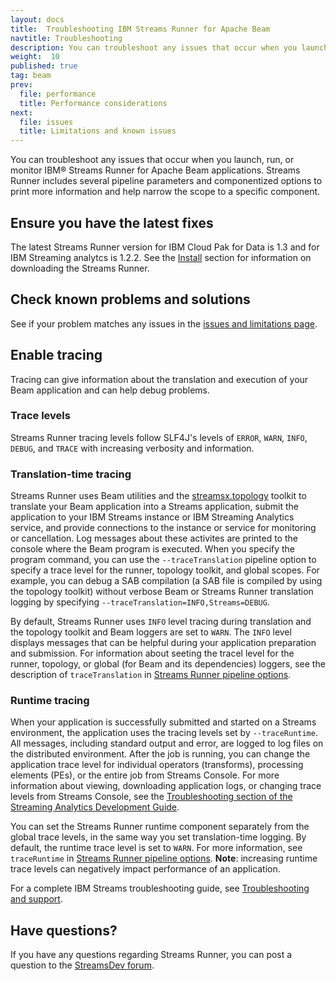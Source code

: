 ```yaml
---
layout: docs
title:  Troubleshooting IBM Streams Runner for Apache Beam
navtitle: Troubleshooting
description: You can troubleshoot any issues that occur when you launch, run, or monitor IBM® Streams Runner for Apache Beam applications.
weight:  10
published: true
tag: beam
prev:
  file: performance
  title: Performance considerations
next:
  file: issues
  title: Limitations and known issues
---
```


You can troubleshoot any issues that occur when you launch, run, or monitor IBM® Streams Runner for Apache Beam applications. Streams Runner includes several pipeline parameters and componentized options to print more information and help narrow the scope to a specific component. 

## Ensure you have the latest fixes
The latest Streams Runner version for IBM Cloud Pak for Data is 1.3 and for IBM Streaming analytcs is 1.2.2. See the [Install](../../../beamrunner-2-install/) section for information on downloading the Streams Runner.

## Check known problems and solutions
See if your problem matches any issues in the [issues and limitations page](../issues).

## Enable tracing
Tracing can give information about the translation and execution of your Beam application and can help debug problems.

### Trace levels
Streams Runner tracing levels follow SLF4J's levels of `ERROR`, `WARN`, `INFO`, `DEBUG`, and `TRACE` with increasing verbosity and information.

### Translation-time tracing
Streams Runner uses Beam utilities and the [streamsx.topology](http://ibmstreams.github.io/streamsx.topology/) toolkit to translate your Beam application into a Streams application, submit the application to your IBM Streams instance or IBM Streaming Analytics service, and provide connections to the instance or service for monitoring or cancellation. Log messages about these activites are printed to the console where the Beam program is executed. When you specify the program command, you can use the `--traceTranslation` pipeline option to specify a trace level for the runner, topology toolkit, and global scopes. For example, you can debug a SAB compilation (a SAB file is compiled by using the topology toolkit) without verbose Beam or Streams Runner translation logging by specifying `--traceTranslation=INFO,Streams=DEBUG`.

By default, Streams Runner uses `INFO` level tracing during translation and the topology toolkit and Beam loggers are set to `WARN`. The `INFO` level displays messages that can be helpful during your application preparation and submission. For information about seeting the tracel level for the runner, topology, or global (for Beam and its dependencies) loggers, see the description of `traceTranslation` in [Streams Runner pipeline options](../reference/#streams-runner-pipeline-options).

### Runtime tracing
When your application is successfully submitted and started on a Streams environment, the application uses the tracing levels set by `--traceRuntime`. All messages, including standard output and error, are logged to log files on the distributed environment. After the job is running, you can change the application trace level for individual operators (transforms), processing elements (PEs), or the entire job from Streams Console. For more information about viewing, downloading application logs, or changing trace levels from Streams Console, see the [Troubleshooting section of the Streaming Analytics Development Guide](https://developer.ibm.com/streamsdev/docs/bluemix-streaming-analytics-development-guide/#troubleshooting).

You can set the Streams Runner runtime component separately from the global trace levels, in the same way you set translation-time logging. By default, the runtime trace level is set to `WARN`. For more information, see `traceRuntime` in [Streams Runner pipeline options](../reference/#streams-runner-pipeline-options). **Note**: increasing runtime trace levels can negatively impact performance of an application.

For a complete IBM Streams troubleshooting guide, see [Troubleshooting and support](https://www.ibm.com/support/knowledgecenter/SSCRJU_4.3.0/com.ibm.streams.pd.doc/doc/ts_parent.html).

## Have questions?
If you have any questions regarding Streams Runner, you can post a question to the [StreamsDev forum](https://developer.ibm.com/answers/smartspace/streamsdev/index.html).
